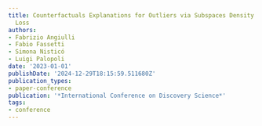 ```yaml
---
title: Counterfactuals Explanations for Outliers via Subspaces Density Contrastive
  Loss
authors:
- Fabrizio Angiulli
- Fabio Fassetti
- Simona Nisticó
- Luigi Palopoli
date: '2023-01-01'
publishDate: '2024-12-29T18:15:59.511680Z'
publication_types:
- paper-conference
publication: '*International Conference on Discovery Science*'
tags:
- conference
---
```


